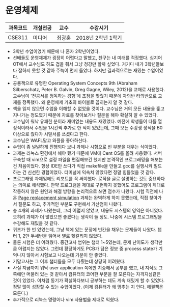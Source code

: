# 운영체제

과목코드 | 개설전공 | 교수 | 수강시기 |
--------|---------|--------|---------|
CSE311 | 미디어 | 최광훈 | 2018년 2학년 1학기 |

* 3학년 수업이었기 때문에 나 혼자 2학년이었다.
* 선배들도 운영체제가 굉장히 어렵다고 말했고, 친구는 내 미래를 걱정했다. 심지어 OT에서 교수님도 하도 겁을 줘서 그냥 청강만 할까 싶었다. 거기다 내가 3학년들보다 잘하지 못할 것 같아 주눅이 먼저 들었다. 하지만 결과적으로는 재밌는 수업이었다.
* 공룡책으로 유명한 Operating System Concepts 9th (Abraham Silberschatz, Peter B. Galvin, Greg Gagne, Wiley, 2012)을 교재로 사용했다. 교수님이 '전공서를 정독하는 경험'에 초점을 맞췄기 때문에 자의반 타의반으로 교재를 정독했다. 왜 운영체제 기초의 바이블로 꼽히는지 알 것 같다.
* 책을 읽지 않으면 수업을 이해할 수 없었을 것이다. 교수님은 거의 모든 내용을 훑고 지나가는 정도였기 때문에 자료를 찾아보거나 질문을 해야 확실히 알 수 있었다. 
* 교수님이 워낙 유쾌한 분이라 재미없는 내용도 재밌었다. 예전에 학생들이 다들 열정적이라서 수업을 1시간씩 추가로 한 적이 있었는데, 그때 모든 수강생 성적을 B0 이상으로 줬다가 시말서를 쓰셨다고 한다.
* 교수님은 WAFL말고 와플을 좋아하신다.
* 수업이 좀 널널하게 진행되다 보니 과제나 시험으로 빈 부분을 채우는 식이었다.
* 과제는 리눅스 환경에서 해야 했기 때문에 VM에 Cent OS를 올려 사용했다. 서버 구축할 때 vim으로 설정 파일을 편집해보긴 했지만 본격적인 프로그래밍을 해보는 건 처음이었다. 항상 IDE만 쓰다가 직접 makefile을 만들고 gcc를 실행시켜 빌드하는 건 신선한 경험이었다. 터미널에 익숙치 않았다면 정말 힘들었을 것 같다.
* 프로그래밍 과제임에도 리포트를 꼭 써야했다. 로직을 글로 설명하는 것도 중요하다는 의미로 해석했다. 만약 프로그램을 제대로 구현하지 못했어도 프로그램이 제대로 작동하지 않은 원인과 해결 방향을 논리적으로 쓰면 점수가 나왔다. 시험 직전에 나온 [Page replacement simulation](Page-Replacement-Simulation) 과제는 완벽하게 하지 못했는데, 직접 찾아가서 질문도 하고, 추가적인 부분도 구현해서 가산점이 나왔다. 
* 총 4개의 과제가 나왔는데, 그리 어렵지 않았고, 내용도 시스템의 영역은 아니었다. 오히려 과제가 더 많았으면 좋겠다는 생각이 들 정도. 나중에 시스템 프로그래밍을 수강해도 재밌을 것 같다.
* 퀴즈가 한 번 있었는데, 그냥 책에 있는 문장에 빈칸을 채우는 문제들이 나왔다. 챕터 1, 2만 두세번을 읽어서 별로 헷갈리지 않았다.
* 물론 시험은 더 어려웠다. 중간고사 범위는 챕터 1~5였는데, 문제 난이도가 생각만큼 어렵지는 않았다. 그런데 황당하게도 PCB가 담은 정보 중 process state가 기억나지 않아서 시험보고 나오는데 기분이 안 좋았다.
* 기말고사는 그 이후 챕터들을 모두 다뤘는데 상당히 어려웠다.
* 사실 지금까지 워낙 user application 쪽에만 치중해서 공부를 했고, 내 지식도 그쪽에만 머물러 있는 것 같아서 컴퓨터의 코어한 부분을 잘 모른다는 자격지심같은 것이 있었다. 이처럼 동기가 확실하다보니 공부하는 데도 계속 재밌게 할 수 있었다. 정말 많이 성장할 수 있는 수업이었다. (이제 컴퓨터가 왜 멈추는 지 안다. 해결책은 모른다.)
* 추가적으로 리눅스 명령어나 vim 사용법을 제대로 익혔다.
